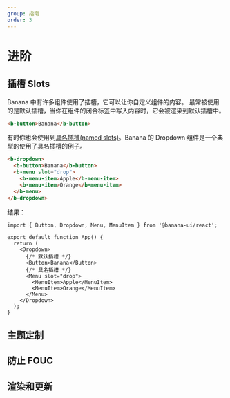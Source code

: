 ```yaml
---
group: 指南
order: 3
---
```


# 进阶

## 插槽 Slots

Banana 中有许多组件使用了插槽，它可以让你自定义组件的内容。
最常被使用的是默认插槽，当你在组件的闭合标签中写入内容时，它会被渲染到默认插槽中。

```html
<b-button>Banana</b-button>
```

有时你也会使用到[具名插槽(named slots)](https://lit.dev/docs/v1/components/templates/#use-named-slots)。Banana 的 Dropdown 组件是一个典型的使用了具名插槽的例子。

```html
<b-dropdown>
  <b-button>Banana</b-button>
  <b-menu slot="drop">
    <b-menu-item>Apple</b-menu-item>
    <b-menu-item>Orange</b-menu-item>
  </b-menu>
</b-dropdown>
```

结果：

```tsx
import { Button, Dropdown, Menu, MenuItem } from '@banana-ui/react';

export default function App() {
  return (
    <Dropdown>
      {/* 默认插槽 */}
      <Button>Banana</Button>
      {/* 具名插槽 */}
      <Menu slot="drop">
        <MenuItem>Apple</MenuItem>
        <MenuItem>Orange</MenuItem>
      </Menu>
    </Dropdown>
  );
}
```

## 主题定制

## 防止 FOUC

## 渲染和更新

